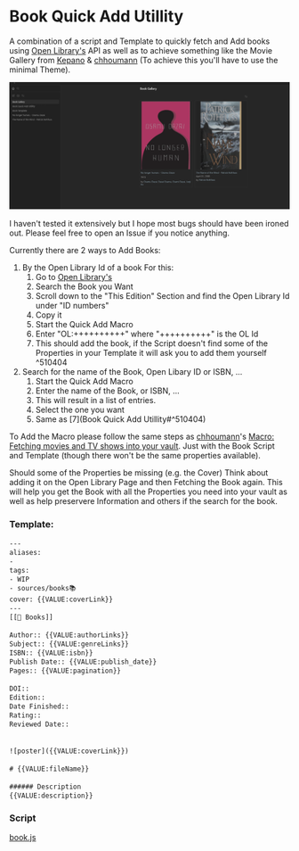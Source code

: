 # Book Quick Add Utillity

A combination of a script and Template to quickly fetch and Add books using [Open Library's](https://openlibrary.org/) API as well as to achieve something like the Movie Gallery from [Kepano](https://github.com/kepano) & [chhoumann](https://github.com/chhoumann) (To achieve this you'll have to use the minimal Theme).

![Book Gallery View.png](https://github.com/Mocca101/obsidian-utilities/blob/main/Quick%20Add%20books/imgs/Book%20Gallery%20View.png)

I haven't tested it extensively but I hope most bugs should have been ironed out. Please feel free to open an Issue if you notice anything.

Currently there are 2 ways to Add Books:
1. By the Open Library Id of a book For this:
	1. Go to [Open Library's](https://openlibrary.org/) 
	2. Search the Book you Want
	3. Scroll down to the "This Edition" Section and find the Open Library Id under "ID numbers"
	4. Copy it
	5. Start the Quick Add Macro 
	6. Enter "OL:++++++++++" where "++++++++++" is the OL Id
	7. This should add the book, if the Script doesn't find some of the Properties in your Template it will ask you to add them yourself ^510404
2. Search for the name of the Book, Open Libary ID or ISBN, ...
	1. Start the Quick Add Macro 
	2. Enter the name of the Book, or ISBN, ...
	3. This will result in a list of entries. 
	4. Select the one you want
	5. Same as [7](Book Quick Add Utillity#^510404)

To Add the Macro please follow the same steps as [chhoumann](https://github.com/chhoumann)'s [Macro: Fetching movies and TV shows into your vault](https://github.com/chhoumann/quickadd/blob/master/docs/Examples/Macro_MovieAndSeriesScript.md). Just with the Book Script and Template (though there won't be the same properties available).

Should some of the Properties be missing (e.g. the Cover) Think about adding it on the Open Library Page and then Fetching the Book again. This will help you get the Book with all the Properties you need into your vault as well as help preservere Information and others if the search for the book.

### Template:
```
---
aliases: 
- 
tags: 
- WIP
- sources/books📚
cover: {{VALUE:coverLink}}
---
[[📕 Books]]

Author:: {{VALUE:authorLinks}}
Subject:: {{VALUE:genreLinks}}
ISBN:: {{VALUE:isbn}}
Publish Date:: {{VALUE:publish_date}}
Pages:: {{VALUE:pagination}}

DOI::
Edition::
Date Finished::
Rating::
Reviewed Date:: 


![poster]({{VALUE:coverLink}})

# {{VALUE:fileName}}

###### Description
{{VALUE:description}}

```

### Script
[book.js](https://github.com/Mocca101/obsidian-utilities/blob/main/Quick%20Add%20books/books.js)
